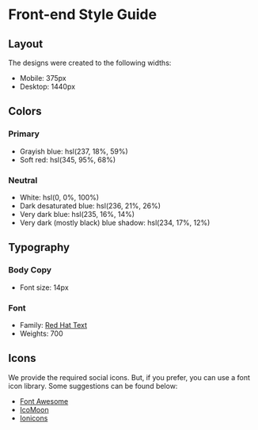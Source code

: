 # Front-end Style Guide

## Layout

The designs were created to the following widths:

- Mobile: 375px
- Desktop: 1440px

## Colors

### Primary

- Grayish blue: hsl(237, 18%, 59%)
- Soft red: hsl(345, 95%, 68%)

### Neutral

- White: hsl(0, 0%, 100%)
- Dark desaturated blue: hsl(236, 21%, 26%)
- Very dark blue: hsl(235, 16%, 14%)
- Very dark (mostly black) blue shadow: hsl(234, 17%, 12%)

## Typography

### Body Copy

- Font size: 14px

### Font

- Family: [Red Hat Text](https://fonts.google.com/specimen/Red+Hat+Text)
- Weights: 700

## Icons

We provide the required social icons. But, if you prefer, you can use a font icon library. Some suggestions can be found below:

- [Font Awesome](https://fontawesome.com)
- [IcoMoon](https://icomoon.io)
- [Ionicons](https://ionicons.com)
